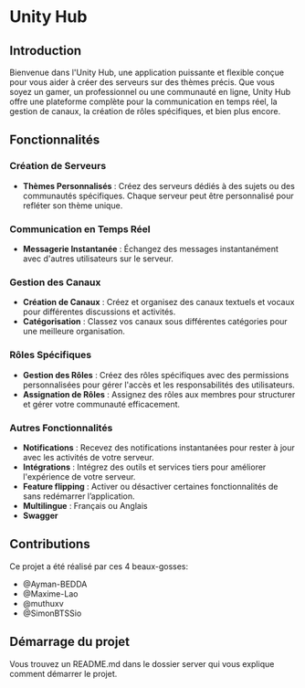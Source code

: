 # Unity Hub

## Introduction

Bienvenue dans l'Unity Hub, une application puissante et flexible conçue pour vous aider à créer des serveurs sur des thèmes précis. Que vous soyez un gamer, un professionnel ou une communauté en ligne, Unity Hub offre une plateforme complète pour la communication en temps réel, la gestion de canaux, la création de rôles spécifiques, et bien plus encore.

## Fonctionnalités

### Création de Serveurs
- **Thèmes Personnalisés** : Créez des serveurs dédiés à des sujets ou des communautés spécifiques. Chaque serveur peut être personnalisé pour refléter son thème unique.

### Communication en Temps Réel
- **Messagerie Instantanée** : Échangez des messages instantanément avec d'autres utilisateurs sur le serveur.

### Gestion des Canaux
- **Création de Canaux** : Créez et organisez des canaux textuels et vocaux pour différentes discussions et activités.
- **Catégorisation** : Classez vos canaux sous différentes catégories pour une meilleure organisation.

### Rôles Spécifiques
- **Gestion des Rôles** : Créez des rôles spécifiques avec des permissions personnalisées pour gérer l'accès et les responsabilités des utilisateurs.
- **Assignation de Rôles** : Assignez des rôles aux membres pour structurer et gérer votre communauté efficacement.

### Autres Fonctionnalités
- **Notifications** : Recevez des notifications instantanées pour rester à jour avec les activités de votre serveur.
- **Intégrations** : Intégrez des outils et services tiers pour améliorer l'expérience de votre serveur.
- **Feature flipping** : Activer ou désactiver certaines fonctionnalités de sans redémarrer l’application.
- **Multilingue** : Français ou Anglais
- **Swagger**


## Contributions

Ce projet a été réalisé par ces 4 beaux-gosses:
- @Ayman-BEDDA
- @Maxime-Lao
- @muthuxv
- @SimonBTSSio

## Démarrage du projet

Vous trouvez un README.md dans le dossier server qui vous explique comment démarrer le projet.
